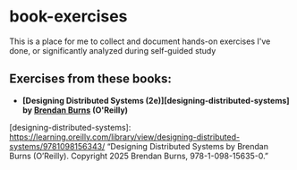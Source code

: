 # book-exercises
This is a place for me to collect and document hands-on exercises I've done, or significantly analyzed during self-guided study

## Exercises from these books:
* **[Designing Distributed Systems (2e)][designing-distributed-systems] by [Brendan Burns][brendan-burns] (O'Reilly)** 

[designing-distributed-systems]:
    https://learning.oreilly.com/library/view/designing-distributed-systems/9781098156343/  “Designing Distributed Systems by Brendan Burns (O’Reilly). Copyright 2025 Brendan Burns, 978-1-098-15635-0.”

[brendan-burns]: https://learning.oreilly.com/search/?q=author%3A%22Brendan%20Burns%22&order_by=relevance&rows=100&language_with_transcripts=en
